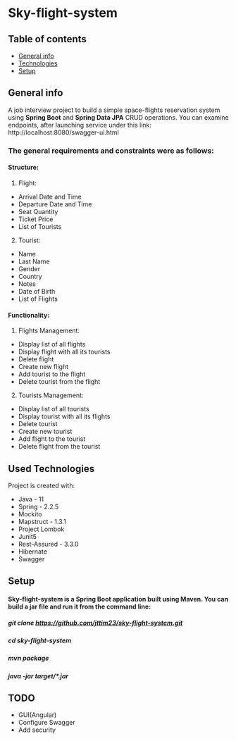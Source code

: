 # Sky-flight-system

## Table of contents
* [General info](#general-info)
* [Technologies](#used-technologies)
* [Setup](#setup)

## General info
A job interview project to build a simple space-flights reservation system using **Spring Boot** and **Spring Data JPA** CRUD operations.
You can examine endpoints, after launching service under this link: http://localhost:8080/swagger-ui.html
### The general requirements and constraints were as follows:
#### Structure:
1. Flight:
* Arrival Date and Time
* Departure Date and Time
* Seat Quantity
* Ticket Price
* List of Tourists
2. Tourist:
* Name
* Last Name
* Gender
* Country
* Notes
* Date of Birth
* List of Flights 
#### Functionality:
1. Flights Management:
* Display list of all flights
* Display flight with all its tourists
* Delete flight
* Create new flight
* Add tourist to the flight
* Delete tourist from the flight
2. Tourists Management:
* Display list of all tourists
* Display tourist with all its flights
* Delete tourist
* Create new tourist
* Add flight to the tourist
* Delete flight from the tourist
## Used Technologies
Project is created with:
* Java - 11
* Spring - 2.2.5
* Mockito  
* Mapstruct - 1.3.1
* Project Lombok
* Junit5
* Rest-Assured - 3.3.0
* Hibernate
* Swagger 	
## Setup
#### Sky-flight-system is a Spring Boot application built using Maven. You can build a jar file and run it from the command line:
##### git clone https://github.com/jttim23/sky-flight-system.git
##### cd sky-flight-system
##### mvn package
##### java -jar target/*.jar

## TODO
* GUI(Angular)
* Configure Swagger
* Add security

